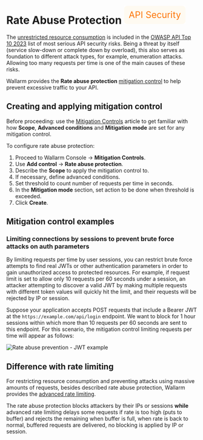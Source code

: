 # Rate Abuse Protection <a href="../../about-wallarm/subscription-plans/#waap-and-advanced-api-security"><img src="../../../images/api-security-tag.svg" style="border: none;"></a>

The [unrestricted resource consumption](https://github.com/OWASP/API-Security/blob/master/editions/2023/en/0xa4-unrestricted-resource-consumption.md) is included in the [OWASP API Top 10 2023](../../user-guides/dashboards/owasp-api-top-ten.md#wallarm-security-controls-for-owasp-api-2023) list of most serious API security risks. Being a threat by itself (service slow-down or complete down by overload), this also serves as foundation to different attack types, for example, enumeration attacks. Allowing too many requests per time is one of the main causes of these risks.

Wallarm provides the **Rate abuse protection** [mitigation control](../about-wallarm/mitigation-controls-overview.md) to help prevent excessive traffic to your API.

## Creating and applying mitigation control

Before proceeding: use the [Mitigation Controls](../about-wallarm/mitigation-controls-overview.md#configuration) article to get familiar with how **Scope**, **Advanced conditions** and **Mitigation mode** are set for any mitigation control.

To configure rate abuse protection:

1. Proceed to Wallarm Console → **Mitigation Controls**.
1. Use **Add control** → **Rate abuse protection**.
1. Describe the **Scope** to apply the mitigation control to.
1. If necessary, define advanced conditions.
1. Set threshold to count number of requests per time in seconds.
1. In the **Mitigation mode** section, set action to be done when threshold is exceeded.
1. Click **Create**.

## Mitigation control examples

### Limiting connections by sessions to prevent brute force attacks on auth parameters

By limiting requests per time by user sessions, you can restrict brute force attempts to find real JWTs or other authentication parameters in order to gain unauthorized access to protected resources. For example, if request limit is set to allow only 10 requests per 60 seconds under a session, an attacker attempting to discover a valid JWT by making multiple requests with different token values will quickly hit the limit, and their requests will be rejected by IP or session.

Suppose your application accepts POST requests that include a Bearer JWT at the `https://example.com/api/login` endpoint. We want to block for 1 hour sessions within which more than 10 requests per 60 seconds are sent to this endpoint. For this scenario, the mitigation control limiting requests per time will appear as follows:

![Rate abuse prevention - JWT example](../../images/api-protection/mitigation-controls-rate-abuse-prevention-jwt.png)

## Difference with rate limiting

For restricting resource consumption and preventing attacks using massive amounts of requests, besides described rate abuse protection, Wallarm provides the [advanced rate limiting](../user-guides/rules/rate-limiting.md).

The rate abuse protection blocks attackers by their IPs or sessions **while** advanced rate limiting delays some requests if rate is too high (puts to buffer) and rejects the remaining when buffer is full, when rate is back to normal, buffered requests are delivered, no blocking is applied by IP or session.
